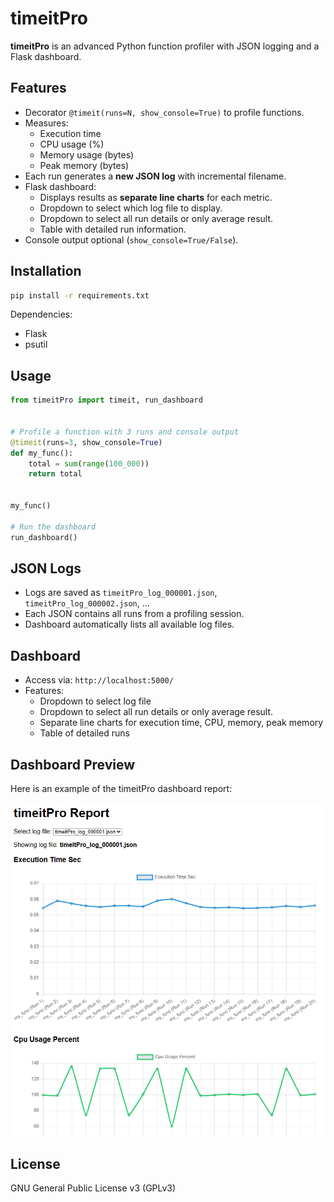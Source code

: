 # timeitPro

**timeitPro** is an advanced Python function profiler with JSON logging and a Flask dashboard.

## Features

- Decorator `@timeit(runs=N, show_console=True)` to profile functions.
- Measures:
    - Execution time
    - CPU usage (%)
    - Memory usage (bytes)
    - Peak memory (bytes)
- Each run generates a **new JSON log** with incremental filename.
- Flask dashboard:
    - Displays results as **separate line charts** for each metric.
    - Dropdown to select which log file to display.
    - Dropdown to select all run details or only average result.
    - Table with detailed run information.
- Console output optional (`show_console=True/False`).

## Installation

```bash
pip install -r requirements.txt
```

Dependencies:

- Flask
- psutil

## Usage

```python
from timeitPro import timeit, run_dashboard


# Profile a function with 3 runs and console output
@timeit(runs=3, show_console=True)
def my_func():
    total = sum(range(100_000))
    return total


my_func()

# Run the dashboard
run_dashboard()
```

## JSON Logs

- Logs are saved as `timeitPro_log_000001.json`, `timeitPro_log_000002.json`, ...
- Each JSON contains all runs from a profiling session.
- Dashboard automatically lists all available log files.

## Dashboard

- Access via: `http://localhost:5000/`
- Features:
    - Dropdown to select log file
    - Dropdown to select all run details or only average result.
    - Separate line charts for execution time, CPU, memory, peak memory
    - Table of detailed runs

## Dashboard Preview

Here is an example of the timeitPro dashboard report:

![Dashboard Report](https://github.com/farahbakhsh3/timeitPro/blob/main/Images/Report.png)

## License

GNU General Public License v3 (GPLv3)

